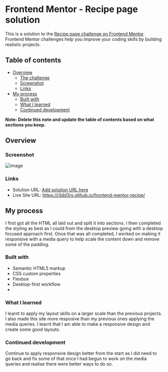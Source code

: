 # Frontend Mentor - Recipe page solution

This is a solution to the [Recipe page challenge on Frontend Mentor](https://www.frontendmentor.io/challenges/recipe-page-KiTsR8QQKm). Frontend Mentor challenges help you improve your coding skills by building realistic projects. 

## Table of contents

- [Overview](#overview)
  - [The challenge](#the-challenge)
  - [Screenshot](#screenshot)
  - [Links](#links)
- [My process](#my-process)
  - [Built with](#built-with)
  - [What I learned](#what-i-learned)
  - [Continued development](#continued-development)

**Note: Delete this note and update the table of contents based on what sections you keep.**

## Overview

### Screenshot

![image](https://github.com/user-attachments/assets/26e7da1f-ac89-46ed-9e9c-1a513675863a)

### Links

- Solution URL: [Add solution URL here](https://your-solution-url.com)
- Live Site URL: https://j3dd3rs.github.io/frontend-mentor-recipe/

## My process
I first got all the HTML all laid out and split it into sections. I then completed the styling as best as I could from the desktop preview going with a desktop focused approach first. Once that was all completed, I worked on making it responsive with a media query to help scale the content down and remove some of the padding.


### Built with

- Semantic HTML5 markup
- CSS custom properties
- Flexbox
- Desktop-first workflow
- 
### What I learned

I learnt to apply my layout skills on a larger scale than the previous projects. I also made this site more resposive than my previous ones applying the media queries. I learnt that I am able to make a responsive design and create some good layouts.

### Continued development

Continue to apply responsive design better from the start as I did need to go back and fix some of that once I had begun to work on the media queries and realise there were better ways to do so.
